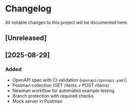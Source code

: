 # Changelog
All notable changes to this project will be documented here.

## [Unreleased]

## [2025-08-29]
### Added
- OpenAPI spec with CI validation (`openapi/openapi.yaml`)
- Postman collection (GET /items + POST /items)
- Newman workflow for automated example testing
- Branch protection with required checks
- Mock server in Postman
